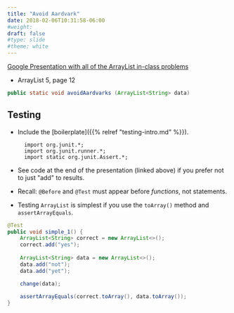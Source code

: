 ```yaml
---
title: "Avoid Aardvark"
date: 2018-02-06T10:31:58-06:00
#weight: 
draft: false
#type: slide
#theme: white
---
```


[Google Presentation with all of the ArrayList in-class problems](https://docs.google.com/presentation/d/1gLoI2KTCvALpSvW26gLePK7NVkqIe84Aq9lgYkWqL24/edit?usp=sharing)

* ArrayList 5, page 12
```java
public static void avoidAardvarks (ArrayList<String> data)
```

## Testing

+ Include the [boilerplate]({{% relref "testing-intro.md" %}}).

        import org.junit.*;
        import org.junit.runner.*;
        import static org.junit.Assert.*;

+ See code at the end of the presentation (linked above) if you prefer not to just "add" to  results.
+ Recall: `@Before` and `@Test` must appear before _functions_, not statements.
+ Testing `ArrayList` is simplest if you use the `toArray()` method and `assertArrayEquals`.

```java
@Test
public void simple_1() {
    ArrayList<String> correct = new ArrayList<>();
    correct.add("yes");
    
    ArrayList<String> data = new ArrayList<>();
    data.add("not");
    data.add("yet");

    change(data);
    
    assertArrayEquals(correct.toArray(), data.toArray());
}
```

